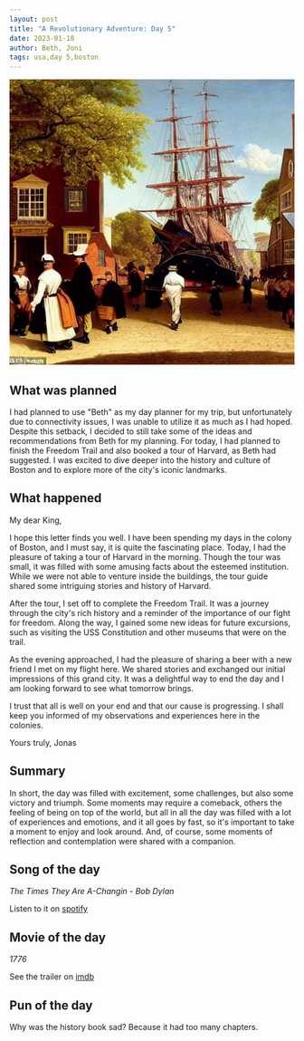 ```yaml
---
layout: post
title: "A Revolutionary Adventure: Day 5"
date: 2023-01-10
author: Beth, Joni
tags: usa,day 5,boston
---
```

![Day 5 as described by beth, generated using stable diffusion. Can you guess the prompt?](/assets/day5.png)

## What was planned

I had planned to use "Beth" as my day planner for my trip, but unfortunately due to connectivity issues, I was unable to utilize it as much as I had hoped. Despite this setback, I decided to still take some of the ideas and recommendations from Beth for my planning. For today, I had planned to finish the Freedom Trail and also booked a tour of Harvard, as Beth had suggested. I was excited to dive deeper into the history and culture of Boston and to explore more of the city's iconic landmarks.

## What happened
My dear King,

I hope this letter finds you well. I have been spending my days in the colony of Boston, and I must say, it is quite the fascinating place. Today, I had the pleasure of taking a tour of Harvard in the morning. Though the tour was small, it was filled with some amusing facts about the esteemed institution. While we were not able to venture inside the buildings, the tour guide shared some intriguing stories and history of Harvard.

After the tour, I set off to complete the Freedom Trail. It was a journey through the city's rich history and a reminder of the importance of our fight for freedom. Along the way, I gained some new ideas for future excursions, such as visiting the USS Constitution and other museums that were on the trail.

As the evening approached, I had the pleasure of sharing a beer with a new friend I met on my flight here. We shared stories and exchanged our initial impressions of this grand city. It was a delightful way to end the day and I am looking forward to see what tomorrow brings.

I trust that all is well on your end and that our cause is progressing. I shall keep you informed of my observations and experiences here in the colonies.

Yours truly,
Jonas

## Summary
In short, the day was filled with excitement, some challenges, but also some victory and triumph. Some moments may require a comeback, others the feeling of being on top of the world, but all in all the day was filled with a lot of experiences and emotions, and it all goes by fast, so it's important to take a moment to enjoy and look around. And, of course, some moments of reflection and contemplation were shared with a companion.

## Song of the day

_The Times They Are A-Changin - Bob Dylan_ 

Listen to it on [spotify](https://open.spotify.com/track/52vA3CYKZqZVdQnzRrdZt6?si=7abd9b969923466c)

## Movie of the day
_1776_ 

See the trailer on [imdb](https://www.imdb.com/title/tt0068156/)

## Pun of the day

Why was the history book sad? Because it had too many chapters.
